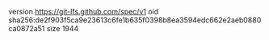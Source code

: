 version https://git-lfs.github.com/spec/v1
oid sha256:de2f903f5ca9e23613c6fe1b635f0398b8ea3594edc662e2aeb0880ca0872a51
size 1944
